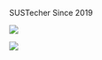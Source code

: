SUSTecher Since 2019

![](https://github-readme-stats.vercel.app/api?username=lhwzds)

![](https://github-readme-stats.vercel.app/api/top-langs?username=lhwzds&show_icons=true&locale=en&layout=compact)
